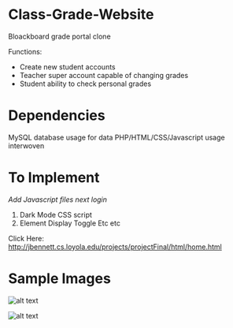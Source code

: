 # Class-Grade-Website
Bloackboard grade portal clone  

Functions:  
- Create new student accounts  
- Teacher super account capable of changing grades  
- Student ability to check personal grades  

# Dependencies 
MySQL database usage for data
PHP/HTML/CSS/Javascript usage interwoven

# To Implement
*Add Javascript files next login* 
1) Dark Mode CSS script
2) Element Display Toggle
Etc etc

Click Here: http://jbennett.cs.loyola.edu/projects/projectFinal/html/home.html 

# Sample Images

![alt text]()

![alt text]()

